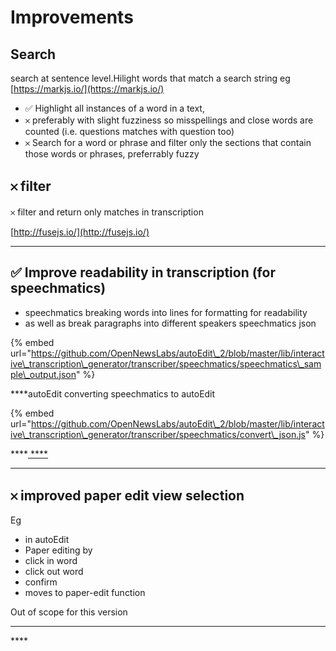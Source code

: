 # Improvements

##  **Search**

search at sentence level.Hilight words that match a search string  eg [https://markjs.io/](https://markjs.io/)

* ✅ Highlight all instances of a word in a text,
* 𐄂 preferably with slight fuzziness so misspellings and close words are counted \(i.e. questions matches with question too\)
* 𐄂 Search for a word or phrase and filter only the sections that contain those words or phrases, preferrably fuzzy

## 𐄂 filter

 𐄂  filter and return only matches in transcription

[http://fusejs.io/](http://fusejs.io/)  
****

## ✅ **Improve readability in transcription \(for speechmatics\)**

* speechmatics breaking words into lines for formatting for readability
* as well as break paragraphs into different speakers speechmatics json 

{% embed url="https://github.com/OpenNewsLabs/autoEdit\_2/blob/master/lib/interactive\_transcription\_generator/transcriber/speechmatics/speechmatics\_sample\_output.json" %}

  
****autoEdit converting speechmatics to autoEdit

{% embed url="https://github.com/OpenNewsLabs/autoEdit\_2/blob/master/lib/interactive\_transcription\_generator/transcriber/speechmatics/convert\_json.js" %}

\*\*\*\*[ ****](https://github.com/OpenNewsLabs/autoEdit_2/blob/master/lib/interactive_transcription_generator/transcriber/speechmatics/convert_json.js)   
****

## **𐄂  improved paper edit view selection**

Eg

* in autoEdit
* Paper editing by
* click in word
* click out word
* confirm
* moves to paper-edit function

Out of scope for this version  
****

\*\*\*\*

